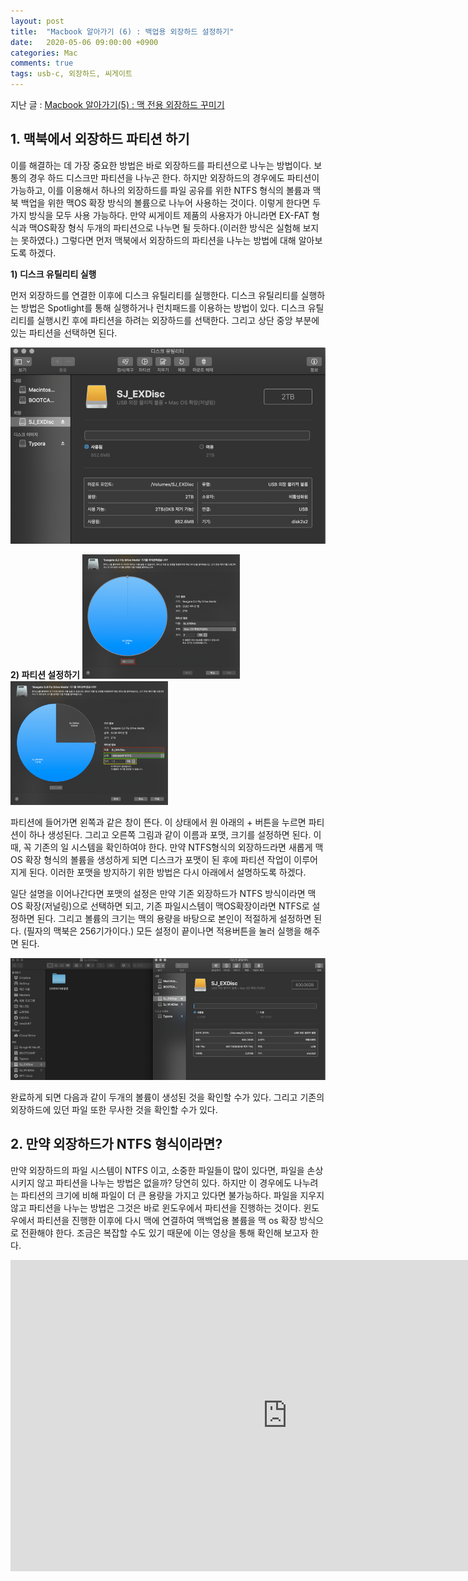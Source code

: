 ```yaml
---
layout: post
title:  "Macbook 알아가기 (6) : 백업용 외장하드 설정하기"
date:   2020-05-06 09:00:00 +0900
categories: Mac
comments: true
tags: usb-c, 외장하드, 씨게이트
---
```

지난 글 : [Macbook 알아가기(5) : 맥 전용 외장하드 꾸미기]()

## 1. 맥북에서 외장하드 파티션 하기

 이를 해결하는 데 가장 중요한 방법은 바로 외장하드를 파티션으로 나누는 방법이다. 보통의 경우 하드 디스크만 파티션을 나누곤 한다. 하지만 외장하드의 경우에도 파티션이 가능하고, 이를 이용해서 하나의 외장하드를 파일 공유를 위한 NTFS 형식의 볼륨과 맥북 백업을 위한 맥OS 확장 방식의 볼륨으로 나누어 사용하는 것이다. 이렇게 한다면 두가지 방식을 모두 사용 가능하다. 만약 씨게이트 제품의 사용자가 아니라면 EX-FAT 형식과 맥OS확장 형식 두개의 파티션으로 나누면 될 듯하다.(이러한 방식은 실험해 보지는 못하였다.) 그렇다면 먼저 맥북에서 외장하드의 파티션을 나누는 방법에 대해 알아보도록 하겠다.

 **1) 디스크 유틸리티 실행**

 먼저 외장하드를 연결한 이후에 디스크 유틸리티를 실행한다. 디스크 유틸리티를 실행하는 방법은 Spotlight를 통해 실행하거나 런치패드를 이용하는 방법이 있다. 디스크 유틸리티를 실행시킨 후에 파티션을 하려는 외장하드를 선택한다.  그리고 상단 중앙 부분에 있는 파티션을 선택하면 된다.

![img](https://github.com/newjin87/storage/blob/master/_img/mac/mac6-1.png?raw=true)

**2) 파티션 설정하기**
<img src= "https://github.com/newjin87/storage/blob/master/_img/mac/mac6-2.png?raw=true" width = 50%><img src= "https://github.com/newjin87/storage/blob/master/_img/mac/mac6-3.png?raw=true" width = 50%>

  파티션에 들어가면 왼쪽과 같은 창이 뜬다. 이 상태에서 원 아래의 + 버튼을 누르면 파티션이 하나 생성된다. 그리고 오른쪽 그림과 같이  이름과 포맷, 크기를 설정하면 된다. 이때, 꼭 기존의 일 시스템을  확인하여야 한다. 만약 NTFS형식의 외장하드라면 새롭게 맥OS 확장 형식의 볼륨을 생성하게 되면 디스크가 포맷이 된 후에 파티션 작업이 이루어지게 된다. 이러한 포맷을 방지하기 위한 방법은 다시 아래에서 설명하도록 하겠다.

 일단 설명을 이어나간다면 포맷의 설정은 만약 기존 외장하드가 NTFS 방식이라면 맥OS 확장(저널링)으로 선택하면 되고, 기존 파일시스템이 맥OS확장이라면 NTFS로 설정하면 된다. 그리고 볼륨의 크기는 맥의 용량을 바탕으로 본인이 적절하게 설정하면 된다. (필자의 맥북은  256기가이다.) 모든 설정이 끝이나면 적용버튼을 눌러 실행을 해주면 된다.

![img](https://github.com/newjin87/storage/blob/master/_img/mac/mac6-4.png?raw=true)

 완료하게 되면 다음과 같이 두개의 볼륨이 생성된 것을 확인할 수가 있다. 그리고 기존의 외장하드에 있던 파일 또한 무사한 것을 확인할 수가 있다.



## 2. 만약 외장하드가 NTFS 형식이라면?

 만약 외장하드의 파일 시스템이 NTFS 이고, 소중한 파일들이 많이 있다면, 파일을 손상시키지 않고 파티션을 나누는 방법은 없을까? 당연히 있다. 하지만 이 경우에도 나누려는 파티션의 크기에 비해 파일이 더 큰 용량을 가지고 있다면 불가능하다. 파일을 지우지 않고 파티션을 나누는 방법은 그것은 바로 윈도우에서 파티션을 진행하는 것이다. 윈도우에서 파티션을 진행한 이후에 다시 맥에 연결하여 맥백업용 볼륨을 맥 os 확장 방식으로 전환해야 한다. 조금은 복잡할 수도 있기 때문에 이는 영상을 통해 확인해 보고자 한다.

<iframe width="886" height="498" src="https://www.youtube.com/embed/KOtYlujDsDI" frameborder="0" allow="accelerometer; autoplay; encrypted-media; gyroscope; picture-in-picture" allowfullscreen></iframe>
